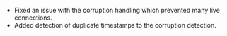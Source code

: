 - Fixed an issue with the corruption handling which prevented many live connections.
- Added detection of duplicate timestamps to the corruption detection.
